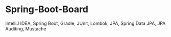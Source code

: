 # Spring-Boot-Board
IntelliJ IDEA, Spring Boot, Gradle, JUnit, Lombok, JPA, Spring Data JPA, JPA Auditing, Mustache
